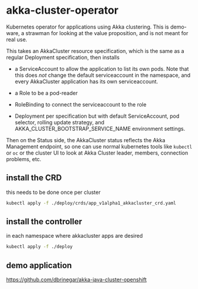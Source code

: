 # akka-cluster-operator

Kubernetes operator for applications using Akka clustering. This is demo-ware, a strawman for
looking at the value proposition, and is not meant for real use.

This takes an AkkaCluster resource specification, which is the same as a regular Deployment specification,
then installs

* a ServiceAccount to allow the application to list its own pods. Note that this does _not_ change the default
serviceaccount in the namespace, and every AkkaCluster application has its own serviceaccount.

* a Role to be a pod-reader

* RoleBinding to connect the serviceaccount to the role

* Deployment per specification but with default ServiceAccount, pod selector, rolling update strategy, and
AKKA_CLUSTER_BOOTSTRAP_SERVICE_NAME environment settings.

Then on the Status side, the AkkaCluster status reflects the Akka Management endpoint, so one can use normal kubernetes
tools like `kubectl` or `oc` or the cluster UI to look at Akka Cluster leader, members, connection problems, etc.

## install the CRD

this needs to be done once per cluster

```bash
kubectl apply -f ./deploy/crds/app_v1alpha1_akkacluster_crd.yaml
```

## install the controller

in each namespace where akkacluster apps are desired

```bash
kubectl apply -f ./deploy
```

## demo application

https://github.com/dbrinegar/akka-java-cluster-openshift
